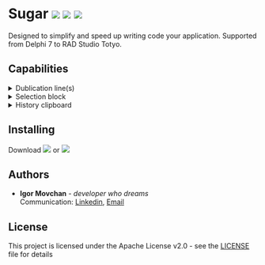 # Sugar [![](https://img.shields.io/badge/version-1.0.1.2-brightgreen.svg)](http://sugarupdate.s3.amazonaws.com/Sugar%201.0.1.2.zip) [![](https://img.shields.io/badge/test%20version-1.0.2.0-brightgreen.svg)](http://sugarupdate.s3.amazonaws.com/Sugar%201.0.2.0.zip) ![](https://img.shields.io/badge/license-Apache%20v2.0-brightgreen.svg)

Designed to simplify and speed up writing code your application.
Supported from Delphi 7 to RAD Studio Totyo.

## Capabilities

<details>
  <summary>Dublication line(s)</summary>
  <p><img src="/gif/DUPLICATE.gif"></p>
</details>

<details>
  <summary>Selection block</summary>
  <p><img src="/gif/SELECT.gif"></p>
</details>

<details>
  <summary>History clipboard</summary>
  <p><img src="/gif/MULTIBUFFER.gif"></p>
</details>

## Installing

Download [![](https://img.shields.io/badge/version-1.0.1.2-brightgreen.svg)](http://sugarupdate.s3.amazonaws.com/Sugar%201.0.1.2.zip) or [![](https://img.shields.io/badge/test%20version-1.0.2.0-brightgreen.svg)](http://sugarupdate.s3.amazonaws.com/Sugar%201.0.2.0.zip)

## Authors

* **Igor Movchan** - *developer who dreams*  
Communication: [Linkedin](https://www.linkedin.com/in/igor-movchan-947193a5/), [Email](mailto:diamondmovchan@gmail.com)

## License

This project is licensed under the Apache License v2.0 - see the [LICENSE](LICENSE) file for details
